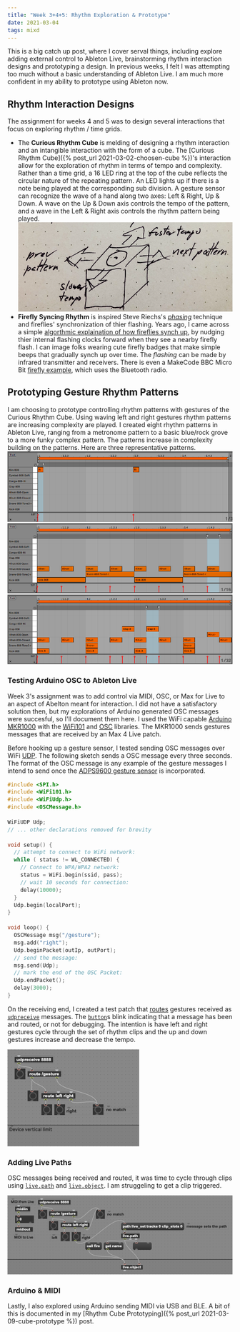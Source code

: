 ```yaml
---
title: "Week 3+4+5: Rhythm Exploration & Prototype"
date: 2021-03-04
tags: mixd
---
```

This is a big catch up post, where I cover serval things, including explore adding external control to Ableton Live, brainstorming rhythm interaction designs and prototyping a design. In previous weeks, I felt I was attempting too much without a basic understanding of Ableton Live. I am much more confident in my ability to prototype using Ableton now.

## Rhythm Interaction Designs
The assignment for weeks 4 and 5 was to design several interactions that focus on exploring rhythm / time grids.
* The **Curious Rhythm Cube** is melding of designing a rhythm interaction and an intangible interaction with the form of a cube. The [Curious Rhythm Cube]({% post_url 2021-03-02-choosen-cube %})'s interaction allow for the exploration of rhythm in terms of tempo and complexity. Rather than a time grid, a 16 LED ring at the top of the cube reflects the circular nature of the repeating pattern. An LED lights up if there is a note being played at the corresponding sub division. A gesture sensor can recognize the wave of a hand along two axes: Left & Right, Up & Down. A wave on the Up & Down axis controls the tempo of the pattern, and a wave in the Left & Right axis controls the rhythm pattern being played.
![](/images/rhythmCube.png) 
* **Firefly Syncing Rhythm** is inspired Steve Riechs's [*phasing*](https://en.wikipedia.org/wiki/Phase_music) technique and fireflies' synchronization of thier flashing. Years ago, I came across a simple [algorthmic explaination of how fireflies synch up](https://ncase.me/fireflies/), by nudging thier internal flashing clocks forward when they see a nearby firefly flash. I can image folks wearing cute firefly badges that make simple beeps that gradually synch up over time. The *flashing* can be made by infrared transmitter and receivers. There is even a MakeCode BBC Micro Bit [firefly example](https://makecode.microbit.org/projects/fireflies), which uses the Bluetooth radio.

## Prototyping Gesture Rhythm Patterns
I am choosing to prototype controlling rhythm patterns with gestures of the Curious Rhythm Cube. Using waving left and right gestures rhythm patterns are increasing complexity are played. I created eight rhythm patterns in Ableton Live, ranging from a metronome pattern to a basic blue/rock grove to a more funky complex pattern. The patterns increase in complexity building on the patterns. Here are three representative patterns.
![](/images/rhythmTikTik.png)
![](/images/rhythmBlues.png)
![](/images/rhythmZigZag.png)

### Testing Arduino OSC to Ableton Live
Week 3's assignment was to add control via MIDI, OSC, or Max for Live to an aspect of Abelton meant for interaction. I did not have a satisfactory solution then, but my explorations of Arduino generated OSC messages were succesful, so I'll document them here. I used the WiFi capable [Arduino MKR1000](https://store.arduino.cc/usa/arduino-mkr1000) with the [WiFi101](https://www.arduino.cc/en/Reference/WiFi101) and [OSC](https://www.arduino.cc/reference/en/libraries/osc/) libraries. The MKR1000 sends gestures messages that are received by an Max 4 Live patch.

Before hooking up a gesture sensor, I tested sending OSC messages over WiFi [UDP](https://en.wikipedia.org/wiki/User_Datagram_Protocol). The following sketch sends a OSC message every three seconds. The format of the OSC message is any example of the gesture messages I intend to send once the [ADPS9600 gesture sensor](https://www.sparkfun.com/products/12787) is incorporated.
```C++
#include <SPI.h>
#include <WiFi101.h>
#include <WiFiUdp.h>
#include <OSCMessage.h>

WiFiUDP Udp;
// ... other declarations removed for brevity

void setup() {
  // attempt to connect to WiFi network:
  while ( status != WL_CONNECTED) {
    // Connect to WPA/WPA2 network:
    status = WiFi.begin(ssid, pass);
    // wait 10 seconds for connection:
    delay(10000);
  }
  Udp.begin(localPort);
}

void loop() {
  OSCMessage msg("/gesture");
  msg.add("right");
  Udp.beginPacket(outIp, outPort);
  // send the message:
  msg.send(Udp);
  // mark the end of the OSC Packet:
  Udp.endPacket();
  delay(3000);
}
```
On the receiving end, I created a test patch that [routes](https://docs.cycling74.com/max8/refpages/route) gestures received as [`udpreceive`](https://docs.cycling74.com/max8/refpages/udpreceive) messages. The [`button`](https://docs.cycling74.com/max8/refpages/button)s blink indicating that a message has been and routed, or not for debugging. The intention is have left and right gestures cycle through the set of rhythm clips and the up and down gestures increase and decrease the tempo.

![](/images/oscGestures.png)

### Adding Live Paths
OSC messages being received and routed, it was time to cycle through clips using [`live.path`](https://docs.cycling74.com/max8/refpages/live.path) and [`live.object`](https://docs.cycling74.com/max8/refpages/live.object). I am struggeling to get a clip triggered.

![](/images/oscLivePath.png)

### Arduino & MIDI
Lastly, I also explored using Arduino sending MIDI via USB and BLE. A bit of this is documented in my [Rhythm Cube Prototyping]({% post_url 2021-03-09-cube-prototype %}) post.